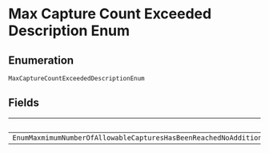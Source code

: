 
# Max Capture Count Exceeded Description Enum

## Enumeration

`MaxCaptureCountExceededDescriptionEnum`

## Fields

| Name |
|  --- |
| `EnumMaxmimumNumberOfAllowableCapturesHasBeenReachedNoAdditionalCapturesArePossibleForThisAuthorizationContactCustomerServiceOrYourAccountManagerToChangeTheNumberOfCapturesForAGivenAuthorization` |

